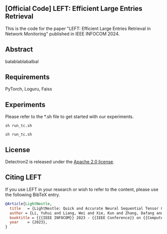 ## [Official Code] LEFT: Efficient Large Entries Retrieval
This is the code for the paper "LEFT: Efficient Large Entries Retrieval in Network Monitoring" published in IEEE INFOCOM 2024.

## Abstract
balablablabalbal

## Requirements
PyTorch, Loguru, Faiss

## Experiments

Please refer to the *.sh file to get started with our experiments.
```
sh run_tc.sh
```

```
sh run_tc.sh
```

## License

Detectron2 is released under the [Apache 2.0 license](LICENSE).

## Citing LEFT
If you use LEFT in your research or wish to refer to the content, please use the following BibTeX entry. 

```BibTeX
@Article{LightNestle,
  title   = {LightNestle: Quick and Accurate Neural Sequential Tensor Completion via Meta Learning},
  author = {Li, Yuhui and Liang, Wei and Xie, Kun and Zhang, Dafang and Xie, Songyou and Li, Kuan-Ching},
  booktitle = {{{IEEE INFOCOM}} 2023 - {{IEEE Conference}} on {{Computer Communications}}},
  year    = {2023},
}
```
